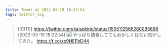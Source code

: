 ```yaml
---
title: Tweet at 2022-03-19 18:22:54
tags: twitter_log
---
```


> [!CITE] https://twitter.com/kaisekiriu/status/1505112566280093698 (2022-03-19 18:22:54)
> ![](https://twitter.com/kaisekiriu/status/1505112566280093698)
> やっぱり捕食しててもおかしくはない気がしてきた。
> https://t.co/zx9HEFbD44
